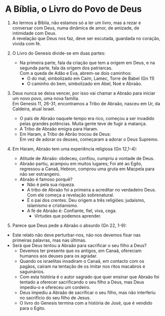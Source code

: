 # A Bíblia, o Livro do Povo de Deus

1. Ao lermos a Bíblia, não estamos só a ler um livro, mas a rezar e conversar com Deus, numa dinâmica de amor, de amizade, de intimidade com Deus.  
A revelação que Deus nos faz, deve ser escutada, guardada no coração, vivida com fé.

1. O Livro do Genesis divide-se em duas partes:
    - Na primeira parte, fala da criação que tem a origem em Deus, e na segunda parte, fala da origem dos patriarcas.  
Com a queda de Adão e Eva, abrem-se dois caminhos:
      - O do mal, simbolizado em Caim, Lamec, Torre de Babel (Gn 11)
      - O caminho do bem, simbolizado em Abel, Noé e Abraão.

1. Deus nunca se deixa vencer, por isso vai chamar a Abraão para iniciar um novo povo, uma nova família.  
Em Genesis 11, 26-31, encontramos a Tribo de Abraão, nasceu em Ur, da Caldeira, atual Israel.
    - O país de Abraão naquele tempo era rico, começou a ser invadido pelas grandes potências. Muita gente teve de fugir à matança. 
    - A Tribo de Abraão emigra para Haram. 
    - Em Haram, a Tribo de Abrão trocou de Deus:  
Em vez de adorar os deuses, começaram a adorar o Deus Supremo.

1. Em Haram, Abraão tem uma experiência religiosa (Gn 12,1-4): 
    - Atitude de Abraão: obdeceu, confiou, cumpriu a vontade de Deus. 
    - Abraão partiu, acampou em muitos lugares; Foi até ao Egito, regressou a Canaã, Hebron, comprou uma gruta em Macpela para não ser estrangeiro.
    - Abraão é famoso porquê? 
      - Não é pela sua riqueza.
      - A tribo de Abraão foi a primeira a acreditar no verdadeiro Deus. Com ele começa a revelação sobrenatural.
      - É o pai dos crentes. Deu origem a três religiões: judaísmo, islamismo e cristianismo.
      - A fé de Abraão é: Confiante, fiel, viva, cega. 
        - Virtudes que podemos aprender. 

1. Parece que Deus pede a Abraão o absurdo (Gn 22, 1-9):
  - Este relato não deve perturbar-nos, não nos devemos fixar nas primeiras palavras, mas nas últimas.
  - Será que Deus tentou a Abraão para sacrificar o seu filho a Deus?
    - Devemos ter presente que os antigos, em Canaã, ofereciam humanos aos deuses para os agradar. 
    - Quando os israelitas invadiram o Canaã, em contacto com os pagãos, caíram na tentação de os imitar nos ritos macabros e saguinários.
    - Com esta história é o autor sagrado que quer ensinar que Abraão foi tentado a oferecer sacrificando o seu filho a Deus, mas Deus impediu-o e ofereceu um cordeiro.
    - Deus impediu a Abraão de sacrificar o seu filho, mas não interferiu no sacrifício do seu filho de Jesus.
    - O livro do Genesis termina com a história de José, que é vendido para o Egito. 
